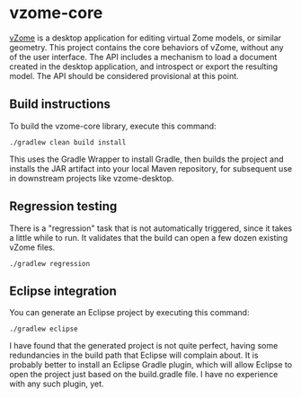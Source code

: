 vzome-core
==========

[vZome](http://vzome.com/) is a desktop application for editing virtual Zome models, or similar geometry.  This project contains the core behaviors of vZome, without any of the user interface.  The API includes a mechanism to load a document created in the desktop application, and introspect or export the resulting model.  The API should be considered provisional at this point.

Build instructions
-----------

To build the vzome-core library, execute this command:

    ./gradlew clean build install
    
This uses the Gradle Wrapper to install Gradle, then builds the project and installs the JAR artifact into your local Maven repository, for subsequent use in downstream projects like vzome-desktop.

Regression testing
----------

There is a "regression" task that is not automatically triggered, since it takes a little while to run.  It validates that the build can open a few dozen existing vZome files.

    ./gradlew regression

Eclipse integration
-----------

You can generate an Eclipse project by executing this command:

    ./gradlew eclipse
    
I have found that the generated project is not quite perfect, having some redundancies in the build path that Eclipse will complain about.  It is probably better to install an Eclipse Gradle plugin, which will allow Eclipse to open the project just based on the build.gradle file.  I have no experience with any such plugin, yet.




